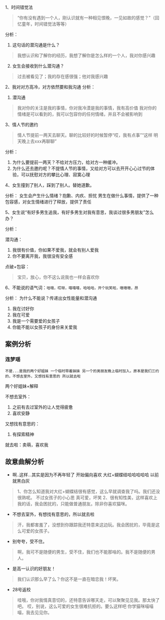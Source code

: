 

1、时间错觉法
> “你有没有遇到一个人，刚认识就有一种相见恨晚，一见如故的感觉？”（回忆童年，时间错觉法等等）

分析：
1. 这句话的潜沟通是什么？
> 我想认识和了解你的经历，我想了解你是怎么样的一个人，我对你感兴趣
2. 女生会接收到什么潜沟通？
> 过去被看见了；我的存在感很强；他对我感兴趣

2、我对对方高冷，对方依然要和我沟通
分析：
1. 潜沟通
> 我对你的关注是我的事情，你对我冷漠是我的事情，我有高价值
> 我对你的情绪是可以看到的，我可以包容你的任何情绪，并且不会被影响到

3、情人节的邀约
> 情人节提前一两天去聊天。聊的比较好的时候暂停“哎，我有点事”“这样  明天晚上去xxx再聊聊”

分析：
1. 为什么要提前一两天？不给对方压力，给对方一种缓冲。
2. 为什么还去邀约呢？不提情人节的事情，又给对方可以去开开心心过节的体验，可以抚慰对方的攀比心理、寂寞心理


4、女生撞到了别人，踩到了别人。替她道歉。

分析：
女生会产生什么情绪？抱歉、内疚、担忧
男生在做什么事情，提供了一种包容感，对女生情绪进行了释放，提供了责任


5、女生说“有好多男生追我，有好多男生对我有意思，我谈过很多男朋友”怎么办？

分析：

潜沟通：
1. 我很有价值，你如果不爱我，就会有别人爱我
1. 你不要离开我，我很没有安全感

点破+包容：
> 宝贝，放心，你不这么说我也一样会喜欢你


6、不能说的语气词：`哇哦，哎呀，嘻嘻嘻，哈哈哈，开个玩笑啦，嗷嗷嗷，昂`

分析：
为什么不能说？传递出女性能量和潜沟通

1. 我在讨好你
2. 我在可爱
3. 我是一个需要爱的女孩子
4. 你能不能以女孩子的身份来关爱我


## 案例分析

### 连梦瑶

`不是...是我的两个好姐妹 一个临时带着妹妹 另一个的男朋友晚上临时加入。原本是我们三约的，不想去室外，又想找有意思的 所以就去啦`

两个好姐妹+解释

不想去室外：
1. 之前有去过室外的让人觉得疲惫
2. 喜欢安静

又想找有意思的：
1. 有探索精神

就去啦：卖萌，喜欢我

## 故意曲解分析

* 啊..这样...其实是因为不再年轻了 开始偏向喜欢 大红+蝴蝶结哈哈哈哈哈 以前就黑白灰
> 1、你怎么知道我对大红+蝴蝶结很有感觉，这么早就调查我了吗。我们还没很熟呢。
> 不过女孩子的小心思 真可爱，坏笑
> 2、很有知性美，这样喜欢上我的话，我会困扰的，只能做普通朋友。除非你喜欢猫咪。

* 不想去室外，有想找有意思的，所以就去啦
> 汗，我都害羞了，没想到你跟踪我还特意来这边玩。我会困扰的，毕竟是这么可爱的女孩子。

* 别夸夸，受不住。
> 啊，我可不是随便的男生，受不住，我们也不能那啥的。我不是随便的男人。

* 是高一认识的好朋友！
> 我们认识那么早了么？你这不是一直在暗恋我！坏笑。

* 28号返校
> 哇哦，你对我情真意切的，还特意告诉哪天走，可以聚聚见见我。那太快了吧。
> 哎，别说，这么可爱的女生很难抗拒的。要么这样吧 你学猫咪喵喵喵，我去见见你。




